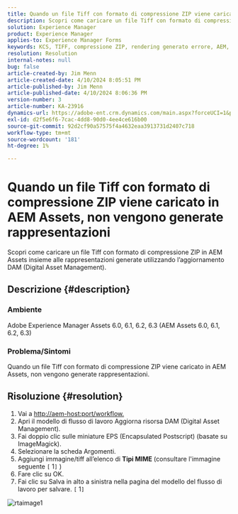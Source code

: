 ```yaml
---
title: Quando un file Tiff con formato di compressione ZIP viene caricato in AEM Assets, non vengono generate rappresentazioni
description: Scopri come caricare un file Tiff con formato di compressione ZIP in AEM Assets insieme alle rappresentazioni generate.
solution: Experience Manager
product: Experience Manager
applies-to: Experience Manager Forms
keywords: KCS, TIFF, compressione ZIP, rendering generato errore, AEM, Adobe Experience Manager, risoluzione dei problemi
resolution: Resolution
internal-notes: null
bug: false
article-created-by: Jim Menn
article-created-date: 4/10/2024 8:05:51 PM
article-published-by: Jim Menn
article-published-date: 4/10/2024 8:06:36 PM
version-number: 3
article-number: KA-23916
dynamics-url: https://adobe-ent.crm.dynamics.com/main.aspx?forceUCI=1&pagetype=entityrecord&etn=knowledgearticle&id=98fb4bb6-75f7-ee11-a1fe-6045bd006268
exl-id: d2f5e6f6-7cac-4dd8-90d0-4ee4ce616b00
source-git-commit: 92d2cf90a57575f4a4632eaa3913731d2407c718
workflow-type: tm+mt
source-wordcount: '181'
ht-degree: 1%

---
```


# Quando un file Tiff con formato di compressione ZIP viene caricato in AEM Assets, non vengono generate rappresentazioni


Scopri come caricare un file Tiff con formato di compressione ZIP in AEM Assets insieme alle rappresentazioni generate utilizzando l’aggiornamento DAM (Digital Asset Management).

## Descrizione {#description}


### Ambiente

Adobe Experience Manager Assets 6.0, 6.1, 6.2, 6.3 (AEM Assets 6.0, 6.1, 6.2, 6.3)

### Problema/Sintomi

Quando un file Tiff con formato di compressione ZIP viene caricato in AEM Assets, non vengono generate rappresentazioni.


## Risoluzione {#resolution}


1. Vai a [http://aem-host:port/workflow.](http://aem-host:port/workflow.)
2. Apri il modello di flusso di lavoro Aggiorna risorsa DAM (Digital Asset Management).
3. Fai doppio clic sulle miniature EPS (Encapsulated Postscript) (basate su ImageMagick).
4. Selezionare la scheda Argomenti.
5. Aggiungi immagine/tiff all’elenco di <b>Tipi MIME</b> (consultare l&#39;immagine seguente `[` 1`]` )
6. Fare clic su OK.
7. Fai clic su Salva in alto a sinistra nella pagina del modello del flusso di lavoro per salvare. `[` 1`]`


![rtaimage1](https://helpx.adobe.com/content/dam/help/en/experience-manager/kb/Tiffs-with-ZIP-Compression-do-not-get-renditions-generated-AEM-Assets/jcr%3acontent/main-pars/procedure/proc_par/step_4/step_par/image/rtaimage1.png)
